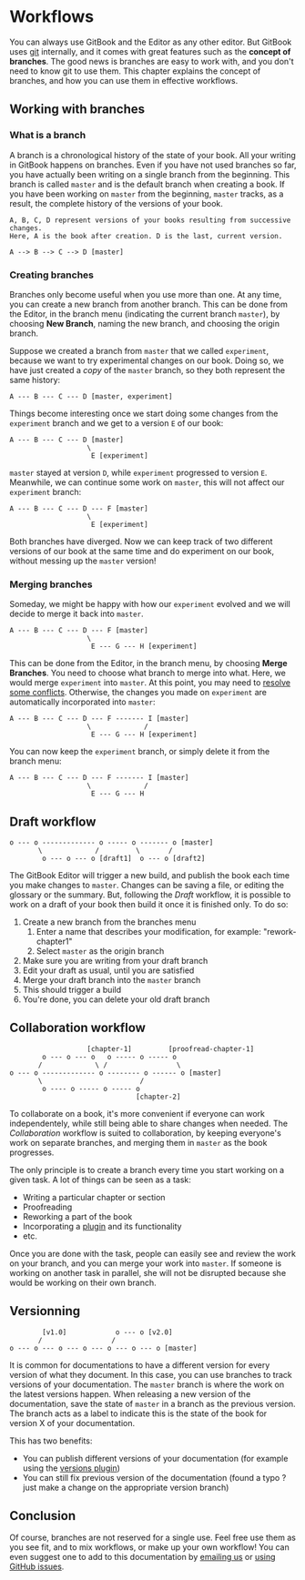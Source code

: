 # Workflows

You can always use GitBook and the Editor as any other editor. But GitBook uses [git](https://www.git-scm.com/) internally, and it comes with great features such as the **concept of branches**. The good news is branches are easy to work with, and you don't need to know git to use them. This chapter explains the concept of branches, and how you can use them in effective workflows.

## Working with branches

### What is a branch

A branch is a chronological history of the state of your book. All your writing in GitBook happens on branches. Even if you have not used branches so far, you have actually been writing on a single branch from the beginning. This branch is called `master` and is the default branch when creating a book. If you have been working on `master` from the beginning, `master` tracks, as a result, the complete history of the versions of your book.

```text
A, B, C, D represent versions of your books resulting from successive changes.
Here, A is the book after creation. D is the last, current version.

A --> B --> C --> D [master]
```

### Creating branches

Branches only become useful when you use more than one. At any time, you can create a new branch from another branch. This can be done from the Editor, in the branch menu \(indicating the current branch `master`\), by choosing **New Branch**, naming the new branch, and choosing the origin branch.

Suppose we created a branch from `master` that we called `experiment`, because we want to try experimental changes on our book. Doing so, we have just created a _copy_ of the `master` branch, so they both represent the same history:

```text
A --- B --- C --- D [master, experiment]
```

Things become interesting once we start doing some changes from the `experiment` branch and we get to a version `E` of our book:

```text
A --- B --- C --- D [master]
                   \
                    E [experiment]
```

`master` stayed at version `D`, while `experiment` progressed to version `E`. Meanwhile, we can continue some work on `master`, this will not affect our `experiment` branch:

```text
A --- B --- C --- D --- F [master]
                   \
                    E [experiment]
```

Both branches have diverged. Now we can keep track of two different versions of our book at the same time and do experiment on our book, without messing up the `master` version!

### Merging branches

Someday, we might be happy with how our `experiment` evolved and we will decide to merge it back into `master`.

```text
A --- B --- C --- D --- F [master]
                   \
                    E --- G --- H [experiment]
```

This can be done from the Editor, in the branch menu, by choosing **Merge Branches**. You need to choose what branch to merge into what. Here, we would merge `experiment` into `master`. At this point, you may need to [resolve some conflicts](../solving-conflicts.md). Otherwise, the changes you made on `experiment` are automatically incorporated into `master`:

```text
A --- B --- C --- D --- F ------- I [master]
                   \             /
                    E --- G --- H [experiment]
```

You can now keep the `experiment` branch, or simply delete it from the branch menu:

```text
A --- B --- C --- D --- F ------- I [master]
                   \             /
                    E --- G --- H
```

## Draft workflow

```text
o --- o ------------- o ----- o ------- o [master]
       \             /         \       /
        o --- o --- o [draft1]  o --- o [draft2]
```

The GitBook Editor will trigger a new build, and publish the book each time you make changes to `master`. Changes can be saving a file, or editing the glossary or the summary. But, following the _Draft_ workflow, it is possible to work on a draft of your book then build it once it is finished only. To do so:

1. Create a new branch from the branches menu
   1. Enter a name that describes your modification, for example: "rework-chapter1"
   2. Select `master` as the origin branch
2. Make sure you are writing from your draft branch
3. Edit your draft as usual, until you are satisfied
4. Merge your draft branch into the `master` branch
5. This should trigger a build
6. You're done, you can delete your old draft branch

## Collaboration workflow

```text
                   [chapter-1]         [proofread-chapter-1]
        o --- o --- o   o ----- o ----- o
       /             \ /                 \
o --- o ------------- o -------- o ------ o [master]
       \                        /
        o ---- o ----- o ----- o
                               [chapter-2]
```

To collaborate on a book, it's more convenient if everyone can work independentely, while still being able to share changes when needed. The _Collaboration_ workflow is suited to collaboration, by keeping everyone's work on separate branches, and merging them in `master` as the book progresses.

The only principle is to create a branch every time you start working on a given task. A lot of things can be seen as a task:

* Writing a particular chapter or section
* Proofreading
* Reworking a part of the book
* Incorporating a [plugin](https://plugins.gitbook.com) and its functionality
* etc.

Once you are done with the task, people can easily see and review the work on your branch, and you can merge your work into `master`. If someone is working on another task in parallel, she will not be disrupted because she would be working on their own branch.

## Versionning

```text
        [v1.0]            o --- o [v2.0]
       /                 /
o --- o --- o --- o --- o --- o --- o [master]
```

It is common for documentations to have a different version for every version of what they document. In this case, you can use branches to track versions of your documentation. The `master` branch is where the work on the latest versions happen. When releasing a new version of the documentation, save the state of `master` in a branch as the previous version. The branch acts as a label to indicate this is the state of the book for version X of your documentation.

This has two benefits:

* You can publish different versions of your documentation \(for example using the [versions plugin](https://plugins.gitbook.com/plugin/versions)\)
* You can still fix previous version of the documentation \(found a typo ? just make a change on the appropriate version branch\)

## Conclusion

Of course, branches are not reserved for a single use. Feel free use them as you see fit, and to mix workflows, or make up your own workflow! You can even suggest one to add to this documentation by [emailing us](mailto:contact@gitbook.com) or [using GitHub issues](https://github.com/GitbookIO/documentation/issues).

